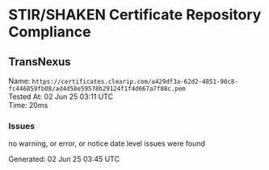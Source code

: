 # STIR/SHAKEN Certificate Repository Compliance

## TransNexus

Name: `https://certificates.clearip.com/a429df3a-62d2-4851-90c8-fc446859fb08/ad4d58e59578b29124f1f4d667a7f88c.pem`\
Tested At: 02 Jun 25 03:11 UTC\
Time: 20ms

### Issues

no warning, or error, or notice date level issues were found

Generated: 02 Jun 25 03:45 UTC